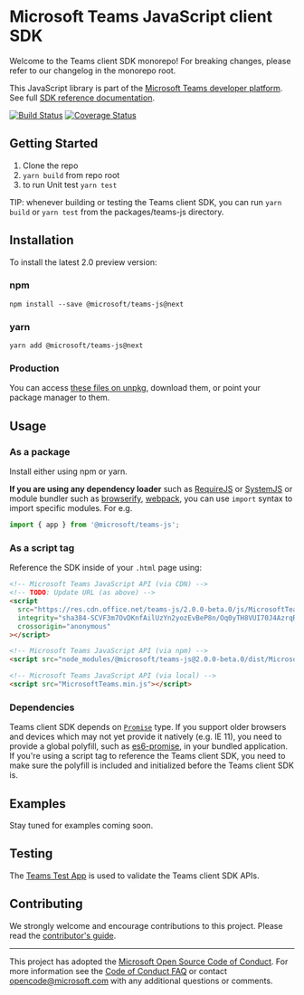 # Microsoft Teams JavaScript client SDK

Welcome to the Teams client SDK monorepo! For breaking changes, please refer to our changelog in the monorepo root.

This JavaScript library is part of the [Microsoft Teams developer platform](https://developer.microsoft.com/microsoft-teams/). See full [SDK reference documentation](https://docs.microsoft.com/en-us/javascript/api/overview/msteams-client).

[![Build Status](https://travis-ci.org/OfficeDev/microsoft-teams-library-js.svg?branch=master)](https://travis-ci.org/OfficeDev/microsoft-teams-library-js)
[![Coverage Status](https://coveralls.io/repos/github/OfficeDev/microsoft-teams-library-js/badge.svg?branch=master)](https://coveralls.io/github/OfficeDev/microsoft-teams-library-js?branch=master)

## Getting Started

1. Clone the repo
2. `yarn build` from repo root
3. to run Unit test `yarn test`

  TIP: whenever building or testing the Teams client SDK, you can run `yarn build` or `yarn test` from the packages/teams-js directory.

## Installation

To install the latest 2.0 preview version:

### npm

`npm install --save @microsoft/teams-js@next`

### yarn

`yarn add @microsoft/teams-js@next`

### Production

You can access [these files on unpkg](https://res.cdn.office.net/teams-js/2.0.0-beta.0/js/MicrosoftTeams.min.js), download them, or point your package manager to them.

## Usage

### As a package

Install either using npm or yarn.

**If you are using any dependency loader** such as [RequireJS](http://requirejs.org/) or [SystemJS](https://github.com/systemjs/systemjs) or module bundler such as [browserify](http://browserify.org/), [webpack](https://webpack.github.io/), you can use `import` syntax to import specific modules. For e.g.

```typescript
import { app } from '@microsoft/teams-js';
```

### As a script tag

Reference the SDK inside of your `.html` page using:

```html
<!-- Microsoft Teams JavaScript API (via CDN) -->
<!-- TODO: Update URL (as above) -->
<script
  src="https://res.cdn.office.net/teams-js/2.0.0-beta.0/js/MicrosoftTeams.min.js"
  integrity="sha384-SCVF3m7OvDKnfAilUzYn2yozEvBeP8n/Oq0yTH8VUI70J4AzrqR70jzjdQ6DI8s2"
  crossorigin="anonymous"
></script>

<!-- Microsoft Teams JavaScript API (via npm) -->
<script src="node_modules/@microsoft/teams-js@2.0.0-beta.0/dist/MicrosoftTeams.min.js"></script>

<!-- Microsoft Teams JavaScript API (via local) -->
<script src="MicrosoftTeams.min.js"></script>
```

### Dependencies

Teams client SDK depends on [`Promise`](https://developer.mozilla.org/en-US/docs/Web/JavaScript/Reference/Global_Objects/Promise) type. If you support older browsers and devices which may not yet provide it natively (e.g. IE 11), you need to provide a global polyfill, such as [es6-promise](https://www.npmjs.com/package/es6-promise), in your bundled application. If you're using a script tag to reference the Teams client SDK, you need to make sure the polyfill is included and initialized before the Teams client SDK is.

## Examples

Stay tuned for examples coming soon.

## Testing

The [Teams Test App](/apps/teams-test-app/README.md) is used to validate the Teams client SDK APIs.

## Contributing

We strongly welcome and encourage contributions to this project. Please read the [contributor's guide](CONTRIBUTING.md).

---

This project has adopted the [Microsoft Open Source Code of Conduct](https://opensource.microsoft.com/codeofconduct/). For more information see the [Code of Conduct FAQ](https://opensource.microsoft.com/codeofconduct/faq/) or contact [opencode@microsoft.com](mailto:opencode@microsoft.com) with any additional questions or comments.
